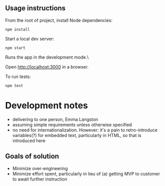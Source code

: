 ## Usage instructions

From the root of project, install Node dependencies:

 `npm install`

Start a local dev server:

  `npm start`

Runs the app in the development mode.\

Open [http://localhost:3000](http://localhost:3000) in a browser.

To run tests:

  `npm test`

# Development notes

- delivering to one person, Emma Langston
- assuming simple requirements unless otherwise specified
- no need for internationalization. However: it's a pain to retro-introduce variables(?) for embedded text, particularly in HTML, so that is introduced here

## Goals of solution

- Minimize over-engineering
- Minimize effort spent, particularly in lieu of (a) getting MVP to customer to await further instruction

